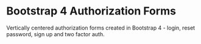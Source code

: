 # Bootstrap 4 Authorization Forms

Vertically centered authorization forms created in Bootstrap 4 - login, reset password, sign up and two factor auth.


